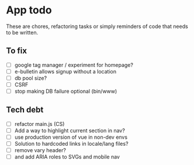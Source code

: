 # App todo

These are chores, refactoring tasks or simply reminders of code that needs to be written.

## To fix
- [ ] google tag manager / experiment for homepage?
- [ ] e-bulletin allows signup without a location
- [ ] db pool size?
- [ ] CSRF
- [ ] stop making DB failure optional (bin/www) 

## Tech debt
- [ ] refactor main.js (CS)
- [ ] Add a way to highlight current section in nav?
- [ ] use production version of vue in non-dev envs
- [ ] Solution to hardcoded links in locale/lang files? 
- [ ] remove vary header?
- [ ] and add ARIA roles to SVGs and mobile nav